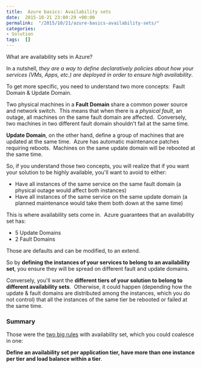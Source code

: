 ```yaml
---
title:  Azure basics: Availability sets
date:  2015-10-21 23:00:29 +00:00
permalink:  "/2015/10/21/azure-basics-availability-sets/"
categories:
- Solution
tags:  []
---
```

What are availability sets in Azure?

In a nutshell, <em>they are a way to define declaratively policies about how your services (VMs, Apps, etc.) are deployed in order to ensure high availability</em>.

To get more specific, you need to understand two more concepts:  Fault Domain &amp; Update Domain.

Two physical machines in a <strong>Fault Domain</strong> share a common power source and network switch.  This means that when there is a <em>physical fault</em>, an outage, all machines on the same fault domain are affected.  Conversely, two machines in two different fault domain shouldn't fail at the same time.

<strong>Update Domain</strong>, on the other hand, define a group of machines that are updated at the same time.  Azure has automatic maintenance patches requiring reboots.  Machines on the same update domain will be rebooted at the same time.

So, if you understand those two concepts, you will realize that if you want your solution to be highly available, you'll want to avoid to either:
<ul>
	<li>Have all instances of the same service on the same fault domain (a physical outage would affect both instances)</li>
	<li>Have all instances of the same service on the same update domain (a planned maintenance would take them both down at the same time)</li>
</ul>
This is where availability sets come in.  Azure guarantees that an availability set has:
<ul>
	<li>5 Update Domains</li>
	<li>2 Fault Domains</li>
</ul>
Those are defaults and can be modified, to an extend.

So by <strong>defining the instances of your services to belong to an availability set</strong>, you ensure they will be spread on different fault and update domains.

Conversely, you'll want the <strong>different tiers of your solution to belong to different availability sets</strong>.  Otherwise, it could happen (depending how the update &amp; fault domains are distributed among the instances, which you do not control) that all the instances of the same tier be rebooted or failed at the same time.
<h3>Summary</h3>
Those were the <span style="text-decoration:underline;">two big rules</span> with availability set, which you could coalesce in one:

<strong>Define an availability set per application tier, have more than one instance per tier and load balance within a tier</strong>.

&nbsp;